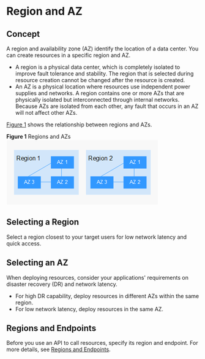 # Region and AZ<a name="overview_region"></a>

## Concept<a name="en-us_topic_0184026189_section388255972712"></a>

A region and availability zone \(AZ\) identify the location of a data center. You can create resources in a specific region and AZ.

-   A region is a physical data center, which is completely isolated to improve fault tolerance and stability. The region that is selected during resource creation cannot be changed after the resource is created.
-   An AZ is a physical location where resources use independent power supplies and networks. A region contains one or more AZs that are physically isolated but interconnected through internal networks. Because AZs are isolated from each other, any fault that occurs in an AZ will not affect other AZs.

[Figure 1](#en-us_topic_0184026189_fig8747114281212)  shows the relationship between regions and AZs.

**Figure  1**  Regions and AZs<a name="en-us_topic_0184026189_fig8747114281212"></a>  
![](figures/regions-and-azs.png "regions-and-azs")

## Selecting a Region<a name="en-us_topic_0184026189_section67281149192216"></a>

Select a region closest to your target users for low network latency and quick access.

## Selecting an AZ<a name="en-us_topic_0184026189_section193971112578"></a>

When deploying resources, consider your applications' requirements on disaster recovery \(DR\) and network latency.

-   For high DR capability, deploy resources in different AZs within the same region.
-   For low network latency, deploy resources in the same AZ.

## Regions and Endpoints<a name="en-us_topic_0184026189_section1110135820407"></a>

Before you use an API to call resources, specify its region and endpoint. For more details, see  [Regions and Endpoints](https://docs.otc.t-systems.com/en-us/endpoint/index.html).

